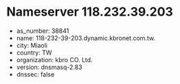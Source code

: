 # Nameserver 118.232.39.203

* as_number: 38841
* name: 118-232-39-203.dynamic.kbronet.com.tw.
* city: Miaoli
* country: TW
* organization: kbro CO. Ltd.
* version: dnsmasq-2.83
* dnssec: false
